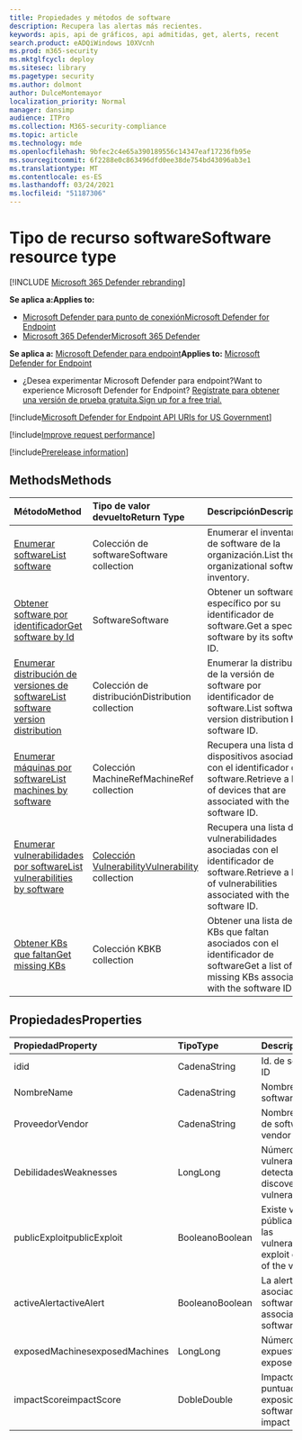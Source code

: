 ```yaml
---
title: Propiedades y métodos de software
description: Recupera las alertas más recientes.
keywords: apis, api de gráficos, api admitidas, get, alerts, recent
search.product: eADQiWindows 10XVcnh
ms.prod: m365-security
ms.mktglfcycl: deploy
ms.sitesec: library
ms.pagetype: security
ms.author: dolmont
author: DulceMontemayor
localization_priority: Normal
manager: dansimp
audience: ITPro
ms.collection: M365-security-compliance
ms.topic: article
ms.technology: mde
ms.openlocfilehash: 9bfec2c4e65a390189556c14347eaf17236fb95e
ms.sourcegitcommit: 6f2288e0c863496dfd0ee38de754bd43096ab3e1
ms.translationtype: MT
ms.contentlocale: es-ES
ms.lasthandoff: 03/24/2021
ms.locfileid: "51187306"
---
```

# <a name="software-resource-type"></a><span data-ttu-id="b2d8f-104">Tipo de recurso software</span><span class="sxs-lookup"><span data-stu-id="b2d8f-104">Software resource type</span></span>

[!INCLUDE [Microsoft 365 Defender rebranding](../../includes/microsoft-defender.md)]

<span data-ttu-id="b2d8f-105">**Se aplica a:**</span><span class="sxs-lookup"><span data-stu-id="b2d8f-105">**Applies to:**</span></span>
- [<span data-ttu-id="b2d8f-106">Microsoft Defender para punto de conexión</span><span class="sxs-lookup"><span data-stu-id="b2d8f-106">Microsoft Defender for Endpoint</span></span>](https://go.microsoft.com/fwlink/p/?linkid=2154037)
- [<span data-ttu-id="b2d8f-107">Microsoft 365 Defender</span><span class="sxs-lookup"><span data-stu-id="b2d8f-107">Microsoft 365 Defender</span></span>](https://go.microsoft.com/fwlink/?linkid=2118804)

<span data-ttu-id="b2d8f-108">**Se aplica a:** [Microsoft Defender para endpoint](https://go.microsoft.com/fwlink/?linkid=2154037)</span><span class="sxs-lookup"><span data-stu-id="b2d8f-108">**Applies to:** [Microsoft Defender for Endpoint](https://go.microsoft.com/fwlink/?linkid=2154037)</span></span>

- <span data-ttu-id="b2d8f-109">¿Desea experimentar Microsoft Defender para endpoint?</span><span class="sxs-lookup"><span data-stu-id="b2d8f-109">Want to experience Microsoft Defender for Endpoint?</span></span> [<span data-ttu-id="b2d8f-110">Regístrate para obtener una versión de prueba gratuita.</span><span class="sxs-lookup"><span data-stu-id="b2d8f-110">Sign up for a free trial.</span></span>](https://www.microsoft.com/microsoft-365/windows/microsoft-defender-atp?ocid=docs-wdatp-exposedapis-abovefoldlink)

[!include[Microsoft Defender for Endpoint API URIs for US Government](../../includes/microsoft-defender-api-usgov.md)]

[!include[Improve request performance](../../includes/improve-request-performance.md)]


[!include[Prerelease information](../../includes/prerelease.md)]

## <a name="methods"></a><span data-ttu-id="b2d8f-111">Methods</span><span class="sxs-lookup"><span data-stu-id="b2d8f-111">Methods</span></span>

<span data-ttu-id="b2d8f-112">Método</span><span class="sxs-lookup"><span data-stu-id="b2d8f-112">Method</span></span> |<span data-ttu-id="b2d8f-113">Tipo de valor devuelto</span><span class="sxs-lookup"><span data-stu-id="b2d8f-113">Return Type</span></span> |<span data-ttu-id="b2d8f-114">Descripción</span><span class="sxs-lookup"><span data-stu-id="b2d8f-114">Description</span></span>
:---|:---|:---
[<span data-ttu-id="b2d8f-115">Enumerar software</span><span class="sxs-lookup"><span data-stu-id="b2d8f-115">List software</span></span>](get-software.md) | <span data-ttu-id="b2d8f-116">Colección de software</span><span class="sxs-lookup"><span data-stu-id="b2d8f-116">Software collection</span></span> | <span data-ttu-id="b2d8f-117">Enumerar el inventario de software de la organización.</span><span class="sxs-lookup"><span data-stu-id="b2d8f-117">List the organizational software inventory.</span></span>
[<span data-ttu-id="b2d8f-118">Obtener software por identificador</span><span class="sxs-lookup"><span data-stu-id="b2d8f-118">Get software by Id</span></span>](get-software-by-id.md) | <span data-ttu-id="b2d8f-119">Software</span><span class="sxs-lookup"><span data-stu-id="b2d8f-119">Software</span></span> | <span data-ttu-id="b2d8f-120">Obtener un software específico por su identificador de software.</span><span class="sxs-lookup"><span data-stu-id="b2d8f-120">Get a specific software by its software ID.</span></span>
[<span data-ttu-id="b2d8f-121">Enumerar distribución de versiones de software</span><span class="sxs-lookup"><span data-stu-id="b2d8f-121">List software version distribution</span></span>](get-software-ver-distribution.md)| <span data-ttu-id="b2d8f-122">Colección de distribución</span><span class="sxs-lookup"><span data-stu-id="b2d8f-122">Distribution collection</span></span> | <span data-ttu-id="b2d8f-123">Enumerar la distribución de la versión de software por identificador de software.</span><span class="sxs-lookup"><span data-stu-id="b2d8f-123">List software version distribution by software ID.</span></span>
[<span data-ttu-id="b2d8f-124">Enumerar máquinas por software</span><span class="sxs-lookup"><span data-stu-id="b2d8f-124">List machines by software</span></span>](get-machines-by-software.md)| <span data-ttu-id="b2d8f-125">Colección MachineRef</span><span class="sxs-lookup"><span data-stu-id="b2d8f-125">MachineRef collection</span></span> | <span data-ttu-id="b2d8f-126">Recupera una lista de dispositivos asociados con el identificador de software.</span><span class="sxs-lookup"><span data-stu-id="b2d8f-126">Retrieve a list of devices that are associated with the software ID.</span></span>
[<span data-ttu-id="b2d8f-127">Enumerar vulnerabilidades por software</span><span class="sxs-lookup"><span data-stu-id="b2d8f-127">List vulnerabilities by software</span></span>](get-vuln-by-software.md) | <span data-ttu-id="b2d8f-128">[Colección Vulnerability](vulnerability.md)</span><span class="sxs-lookup"><span data-stu-id="b2d8f-128">[Vulnerability](vulnerability.md) collection</span></span> | <span data-ttu-id="b2d8f-129">Recupera una lista de vulnerabilidades asociadas con el identificador de software.</span><span class="sxs-lookup"><span data-stu-id="b2d8f-129">Retrieve a list of vulnerabilities associated with the software ID.</span></span>
[<span data-ttu-id="b2d8f-130">Obtener KBs que faltan</span><span class="sxs-lookup"><span data-stu-id="b2d8f-130">Get missing KBs</span></span>](get-missing-kbs-software.md) | <span data-ttu-id="b2d8f-131">Colección KB</span><span class="sxs-lookup"><span data-stu-id="b2d8f-131">KB collection</span></span> | <span data-ttu-id="b2d8f-132">Obtener una lista de KBs que faltan asociados con el identificador de software</span><span class="sxs-lookup"><span data-stu-id="b2d8f-132">Get a list of missing KBs associated with the software ID</span></span>

## <a name="properties"></a><span data-ttu-id="b2d8f-133">Propiedades</span><span class="sxs-lookup"><span data-stu-id="b2d8f-133">Properties</span></span>

<span data-ttu-id="b2d8f-134">Propiedad</span><span class="sxs-lookup"><span data-stu-id="b2d8f-134">Property</span></span> |   <span data-ttu-id="b2d8f-135">Tipo</span><span class="sxs-lookup"><span data-stu-id="b2d8f-135">Type</span></span>   |   <span data-ttu-id="b2d8f-136">Descripción</span><span class="sxs-lookup"><span data-stu-id="b2d8f-136">Description</span></span>
:---|:---|:---
<span data-ttu-id="b2d8f-137">id</span><span class="sxs-lookup"><span data-stu-id="b2d8f-137">id</span></span> | <span data-ttu-id="b2d8f-138">Cadena</span><span class="sxs-lookup"><span data-stu-id="b2d8f-138">String</span></span> | <span data-ttu-id="b2d8f-139">Id. de software</span><span class="sxs-lookup"><span data-stu-id="b2d8f-139">Software ID</span></span>
<span data-ttu-id="b2d8f-140">Nombre</span><span class="sxs-lookup"><span data-stu-id="b2d8f-140">Name</span></span> | <span data-ttu-id="b2d8f-141">Cadena</span><span class="sxs-lookup"><span data-stu-id="b2d8f-141">String</span></span> | <span data-ttu-id="b2d8f-142">Nombre del software</span><span class="sxs-lookup"><span data-stu-id="b2d8f-142">Software name</span></span>
<span data-ttu-id="b2d8f-143">Proveedor</span><span class="sxs-lookup"><span data-stu-id="b2d8f-143">Vendor</span></span> | <span data-ttu-id="b2d8f-144">Cadena</span><span class="sxs-lookup"><span data-stu-id="b2d8f-144">String</span></span> | <span data-ttu-id="b2d8f-145">Nombre del proveedor de software</span><span class="sxs-lookup"><span data-stu-id="b2d8f-145">Software vendor name</span></span>
<span data-ttu-id="b2d8f-146">Debilidades</span><span class="sxs-lookup"><span data-stu-id="b2d8f-146">Weaknesses</span></span> | <span data-ttu-id="b2d8f-147">Long</span><span class="sxs-lookup"><span data-stu-id="b2d8f-147">Long</span></span> | <span data-ttu-id="b2d8f-148">Número de vulnerabilidades detectadas</span><span class="sxs-lookup"><span data-stu-id="b2d8f-148">Number of discovered vulnerabilities</span></span>
<span data-ttu-id="b2d8f-149">publicExploit</span><span class="sxs-lookup"><span data-stu-id="b2d8f-149">publicExploit</span></span> | <span data-ttu-id="b2d8f-150">Booleano</span><span class="sxs-lookup"><span data-stu-id="b2d8f-150">Boolean</span></span> | <span data-ttu-id="b2d8f-151">Existe vulnerabilidad pública para algunas de las vulnerabilidades</span><span class="sxs-lookup"><span data-stu-id="b2d8f-151">Public exploit exists for some of the vulnerabilities</span></span>
<span data-ttu-id="b2d8f-152">activeAlert</span><span class="sxs-lookup"><span data-stu-id="b2d8f-152">activeAlert</span></span> | <span data-ttu-id="b2d8f-153">Booleano</span><span class="sxs-lookup"><span data-stu-id="b2d8f-153">Boolean</span></span> | <span data-ttu-id="b2d8f-154">La alerta activa está asociada con este software</span><span class="sxs-lookup"><span data-stu-id="b2d8f-154">Active alert is associated with this software</span></span>
<span data-ttu-id="b2d8f-155">exposedMachines</span><span class="sxs-lookup"><span data-stu-id="b2d8f-155">exposedMachines</span></span> | <span data-ttu-id="b2d8f-156">Long</span><span class="sxs-lookup"><span data-stu-id="b2d8f-156">Long</span></span> | <span data-ttu-id="b2d8f-157">Número de dispositivos expuestos</span><span class="sxs-lookup"><span data-stu-id="b2d8f-157">Number of exposed devices</span></span>
<span data-ttu-id="b2d8f-158">impactScore</span><span class="sxs-lookup"><span data-stu-id="b2d8f-158">impactScore</span></span> | <span data-ttu-id="b2d8f-159">Doble</span><span class="sxs-lookup"><span data-stu-id="b2d8f-159">Double</span></span> | <span data-ttu-id="b2d8f-160">Impacto de la puntuación de exposición de este software</span><span class="sxs-lookup"><span data-stu-id="b2d8f-160">Exposure score impact of this software</span></span>
